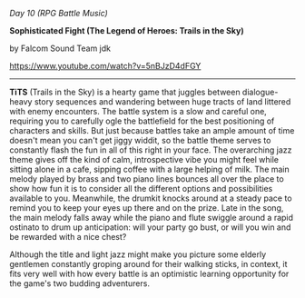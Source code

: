 _Day 10 (RPG Battle Music)_

**Sophisticated Fight (The Legend of Heroes: Trails in the Sky)**

by Falcom Sound Team jdk

https://www.youtube.com/watch?v=5nBJzD4dFGY

******

**TiTS** (Trails in the Sky) is a hearty game that juggles between dialogue-heavy story sequences and wandering between huge tracts of land littered with enemy encounters. The battle system is a slow and careful one, requiring you to carefully ogle the battlefield for the best positioning of characters and skills. But just because battles take an ample amount of time doesn't mean you can't get jiggy widdit, so the battle theme serves to constantly flash the fun in all of this right in your face. The overarching jazz theme gives off the kind of calm, introspective vibe you might feel while sitting alone in a cafe, sipping coffee with a large helping of milk. The main melody played by brass and two piano lines bounces all over the place to show how fun it is to consider all the different options and possibilities available to you. Meanwhile, the drumkit knocks around at a steady pace to remind you to keep your eyes up there and on the prize. Late in the song, the main melody falls away while the piano and flute swiggle around a rapid ostinato to drum up anticipation: will your party go bust, or will you win and be rewarded with a nice chest?

Although the title and light jazz might make you picture some elderly gentlemen constantly groping around for their walking sticks, in context, it fits very well with how every battle is an optimistic learning opportunity for the game's two budding adventurers.
